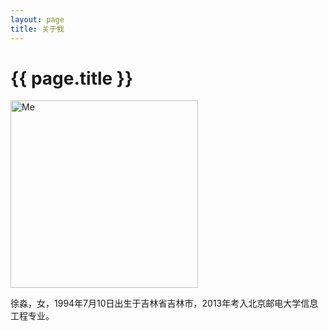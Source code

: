 ```yaml
---
layout: page
title: 关于我
---
```

# {{ page.title }}


<img src="/xmblog/images/1.jpg" alt="Me" width=300px class="left">

徐淼，女，1994年7月10日出生于吉林省吉林市，2013年考入北京邮电大学信息工程专业。

<br>

